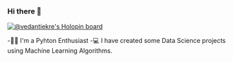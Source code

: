 ### Hi there 👋
[![@vedantiekre's Holopin board](https://holopin.me/vedantiekre)](https://holopin.io/@vedantiekre)

-🧑‍💻 I'm a Pyhton Enthusiast
-💻 I have created some Data Science projects using Machine Learning Algorithms.
<!--
**vedanti-github/vedanti-github** is a ✨ _special_ ✨ repository because its `README.md` (this file) appears on your GitHub profile.

Here are some ideas to get you started:

- 🔭 I’m currently working on ...
- 🌱 I’m currently learning ...
- 👯 I’m looking to collaborate on ...
- 🤔 I’m looking for help with ...
- 💬 Ask me about ...
- 📫 How to reach me: ...
- 😄 Pronouns: ...
- ⚡ Fun fact: ...
-->
